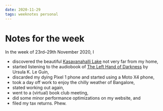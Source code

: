 ```yaml
---
date: 2020-11-29
tags: weeknotes personal
---
```


# Notes for the week

In the week of 23rd–29th November 2020, I

- discovered the beautiful [Kasavanahalli Lake](https://goo.gl/maps/muZow8hFMmRdXU439) not very far from my home,
- started listening to the audiobook of [The Left Hand of Darkness](https://www.goodreads.com/book/show/35300537-the-left-hand-of-darkness) by Ursula K. Le Guin,
- discarded my dying Pixel 1 phone and started using a Moto X4 phone,
- took a day off work to enjoy the chilly weather of Bangalore,
- stated working out again,
- went to a (virtual) book club meeting,
- did some minor performance optimizations on my website, and
- filed my tax returns. Phew.
